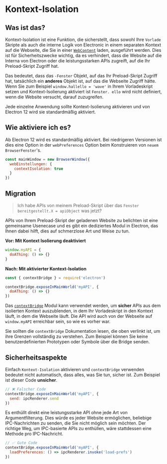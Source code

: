 # Kontext-Isolation

## Was ist das?

Kontext-Isolation ist eine Funktion, die sicherstellt, dass sowohl Ihre `Vorlade` Skripte als auch die interne Logik von Electronic in einem separaten Kontext auf die Webseite, die Sie in einer [`WebContent`](../api/web-contents.md) laden, ausgeführt werden.  Dies ist für Sicherheitszwecke wichtig, da es verhindert, dass die Website auf die Interna von Electron oder die leistungsstarken APIs zugreift, auf die Ihr Preload-Skript Zugriff hat.

Das bedeutet, dass das `-Fenster` Objekt, auf das Ihr Preload-Skript Zugriff hat, tatsächlich ein **anderes** Objekt ist, auf das die Webseite Zugriff hätte.  Wenn Sie zum Beispiel `window.hallello = 'wave'` in Ihrem Vorladeskript setzen und Kontext-Isolierung aktiviert ist `Fenster. ello` wird nicht definiert, wenn die Website versucht, darauf zuzugreifen.

Jede einzelne Anwendung sollte Kontext-Isolierung aktivieren und von Electron 12 wird sie standardmäßig aktiviert.

## Wie aktiviere ich es?

Ab Electron 12 wird es standardmäßig aktiviert. Bei niedrigeren Versionen ist dies eine Option in der `webPreferences` Option beim Konstruieren von `neuem BrowserFenster`'s.

```javascript
const mainWindow = new BrowserWindow({
  webEinstellungen: {
    contextIsolation: true
  }
})
```

## Migration

> Ich habe APIs von meinem Preload-Skript über das `Fenster bereitgestellt.X = apiObject` was jetzt?

APIs von Ihrem Preload-Skript der geladenen Website zu belichten ist eine gemeinsame Usenecase und es gibt ein dediziertes Modul in Electron, das Ihnen dabei hilft, dies auf schmerzlose Art und Weise zu tun.

**Vor: Mit Kontext Isolierung deaktiviert**

```javascript
window.myAPI = {
  doAThing: () => {}
}
```

**Nach: Mit aktivierter Kontext-Isolation**

```javascript
const { contextBridge } = require('electron')

contextBridge.exposeInMainWorld('myAPI', {
  doAThing: () => {}
})
```

Das [`contextBridge`](../api/context-bridge.md) Modul kann verwendet werden, um **sicher** APIs aus dem isolierten Kontext auszublenden, in dem Ihr Vorladeskript in den Kontext läuft, in dem die Webseite läuft. Die API wird auch von der Webseite auf `window.myAPI` erreichbar sein, so wie es vorher war.

Sie sollten die `contextBridge` Dokumentation lesen, die oben verlinkt ist, um ihre Grenzen vollständig zu verstehen.  Zum Beispiel können Sie keine benutzerdefinierten Prototypen oder Symbole über die Bridge senden.

## Sicherheitsaspekte

Einfach `Kontext-Isolation` aktivieren und `contextBridge` verwenden bedeutet nicht automatisch, dass alles, was Sie tun, sicher ist.  Zum Beispiel ist dieser Code **unsicher**.

```javascript
// ❌ Falscher Code
contextBridge.exposeInMainWorld('myAPI', {
  send: ipcRenderer.send
})
```

Es enthüllt direkt eine leistungsstarke API ohne jede Art von Argumentfilterung. Dies würde es jeder Website ermöglichen, beliebige IPC-Nachrichten zu senden, die Sie nicht möglich sein möchten. Der richtige Weg, um IPC-basierte APIs zu enthüllen, wäre stattdessen eine Methode pro IPC-Nachricht.

```javascript
// ✅ Gute Code
contextBridge.exposeInMainWorld('myAPI', {
  loadPreferences: () => ipcRenderer.invoke('load-prefs')
})
```
